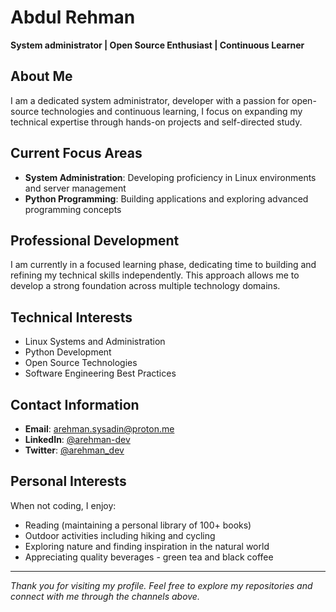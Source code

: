 # Abdul Rehman

**System administrator | Open Source Enthusiast | Continuous Learner**

## About Me

I am a dedicated system administrator, developer with a passion for open-source technologies and continuous learning, I focus on expanding my technical expertise through hands-on projects and self-directed study.

## Current Focus Areas

- **System Administration**: Developing proficiency in Linux environments and server management
- **Python Programming**: Building applications and exploring advanced programming concepts

## Professional Development

I am currently in a focused learning phase, dedicating time to building and refining my technical skills independently. This approach allows me to develop a strong foundation across multiple technology domains.

## Technical Interests

- Linux Systems and Administration
- Python Development
- Open Source Technologies
- Software Engineering Best Practices

## Contact Information

- **Email**: arehman.sysadin@proton.me
- **LinkedIn**: [@arehman-dev](https://linkedin.com/in/arehman-dev)
- **Twitter**: [@arehman_dev](https://twitter.com/arehman_dev)

## Personal Interests

When not coding, I enjoy:
- Reading (maintaining a personal library of 100+ books)
- Outdoor activities including hiking and cycling
- Exploring nature and finding inspiration in the natural world
- Appreciating quality beverages - green tea and black coffee

---

*Thank you for visiting my profile. Feel free to explore my repositories and connect with me through the channels above.*
